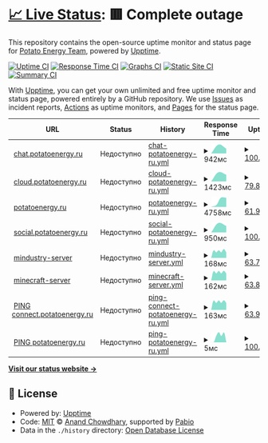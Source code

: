 # [📈 Live Status](https://status.potatoenergy.ru): <!--live status--> **🟥 Complete outage**

This repository contains the open-source uptime monitor and status page for [Potato Energy Team](https://potatoenergy.ru/), powered by [Upptime](https://github.com/upptime/upptime).

[![Uptime CI](https://github.com/potatoenergy/status/workflows/Uptime%20CI/badge.svg)](https://github.com/potatoenergy/status/actions?query=workflow%3A%22Uptime+CI%22)
[![Response Time CI](https://github.com/potatoenergy/status/workflows/Response%20Time%20CI/badge.svg)](https://github.com/potatoenergy/status/actions?query=workflow%3A%22Response+Time+CI%22)
[![Graphs CI](https://github.com/potatoenergy/status/workflows/Graphs%20CI/badge.svg)](https://github.com/potatoenergy/status/actions?query=workflow%3A%22Graphs+CI%22)
[![Static Site CI](https://github.com/potatoenergy/status/workflows/Static%20Site%20CI/badge.svg)](https://github.com/potatoenergy/status/actions?query=workflow%3A%22Static+Site+CI%22)
[![Summary CI](https://github.com/potatoenergy/status/workflows/Summary%20CI/badge.svg)](https://github.com/potatoenergy/status/actions?query=workflow%3A%22Summary+CI%22)

With [Upptime](https://upptime.js.org), you can get your own unlimited and free uptime monitor and status page, powered entirely by a GitHub repository. We use [Issues](https://github.com/potatoenergy/status/issues) as incident reports, [Actions](https://github.com/potatoenergy/status/actions) as uptime monitors, and [Pages](https://status.potatoenergy.ru) for the status page.

<!--start: status pages-->
<!-- This summary is generated by Upptime (https://github.com/upptime/upptime) -->
<!-- Do not edit this manually, your changes will be overwritten -->
<!-- prettier-ignore -->
| URL | Status | History | Response Time | Uptime |
| --- | ------ | ------- | ------------- | ------ |
| <img alt="" src="https://icons.duckduckgo.com/ip3/chat.potatoenergy.ru.ico" height="13"> [chat.potatoenergy.ru](https://chat.potatoenergy.ru/health) | Недоступно | [chat-potatoenergy-ru.yml](https://github.com/potatoenergy/status/commits/HEAD/history/chat-potatoenergy-ru.yml) | <details><summary><img alt="Response time graph" src="./graphs/chat-potatoenergy-ru/response-time-week.png" height="20"> 942мс</summary><br><a href="https://status.potatoenergy.ru/history/chat-potatoenergy-ru"><img alt="Response time 942" src="https://img.shields.io/endpoint?url=https%3A%2F%2Fraw.githubusercontent.com%2Fpotatoenergy%2Fstatus%2FHEAD%2Fapi%2Fchat-potatoenergy-ru%2Fresponse-time.json"></a><br><a href="https://status.potatoenergy.ru/history/chat-potatoenergy-ru"><img alt="24-hour response time 942" src="https://img.shields.io/endpoint?url=https%3A%2F%2Fraw.githubusercontent.com%2Fpotatoenergy%2Fstatus%2FHEAD%2Fapi%2Fchat-potatoenergy-ru%2Fresponse-time-day.json"></a><br><a href="https://status.potatoenergy.ru/history/chat-potatoenergy-ru"><img alt="7-day response time 942" src="https://img.shields.io/endpoint?url=https%3A%2F%2Fraw.githubusercontent.com%2Fpotatoenergy%2Fstatus%2FHEAD%2Fapi%2Fchat-potatoenergy-ru%2Fresponse-time-week.json"></a><br><a href="https://status.potatoenergy.ru/history/chat-potatoenergy-ru"><img alt="30-day response time 942" src="https://img.shields.io/endpoint?url=https%3A%2F%2Fraw.githubusercontent.com%2Fpotatoenergy%2Fstatus%2FHEAD%2Fapi%2Fchat-potatoenergy-ru%2Fresponse-time-month.json"></a><br><a href="https://status.potatoenergy.ru/history/chat-potatoenergy-ru"><img alt="1-year response time 942" src="https://img.shields.io/endpoint?url=https%3A%2F%2Fraw.githubusercontent.com%2Fpotatoenergy%2Fstatus%2FHEAD%2Fapi%2Fchat-potatoenergy-ru%2Fresponse-time-year.json"></a></details> | <details><summary><a href="https://status.potatoenergy.ru/history/chat-potatoenergy-ru">100.00%</a></summary><a href="https://status.potatoenergy.ru/history/chat-potatoenergy-ru"><img alt="All-time uptime 100.00%" src="https://img.shields.io/endpoint?url=https%3A%2F%2Fraw.githubusercontent.com%2Fpotatoenergy%2Fstatus%2FHEAD%2Fapi%2Fchat-potatoenergy-ru%2Fuptime.json"></a><br><a href="https://status.potatoenergy.ru/history/chat-potatoenergy-ru"><img alt="24-hour uptime 100.00%" src="https://img.shields.io/endpoint?url=https%3A%2F%2Fraw.githubusercontent.com%2Fpotatoenergy%2Fstatus%2FHEAD%2Fapi%2Fchat-potatoenergy-ru%2Fuptime-day.json"></a><br><a href="https://status.potatoenergy.ru/history/chat-potatoenergy-ru"><img alt="7-day uptime 100.00%" src="https://img.shields.io/endpoint?url=https%3A%2F%2Fraw.githubusercontent.com%2Fpotatoenergy%2Fstatus%2FHEAD%2Fapi%2Fchat-potatoenergy-ru%2Fuptime-week.json"></a><br><a href="https://status.potatoenergy.ru/history/chat-potatoenergy-ru"><img alt="30-day uptime 100.00%" src="https://img.shields.io/endpoint?url=https%3A%2F%2Fraw.githubusercontent.com%2Fpotatoenergy%2Fstatus%2FHEAD%2Fapi%2Fchat-potatoenergy-ru%2Fuptime-month.json"></a><br><a href="https://status.potatoenergy.ru/history/chat-potatoenergy-ru"><img alt="1-year uptime 100.00%" src="https://img.shields.io/endpoint?url=https%3A%2F%2Fraw.githubusercontent.com%2Fpotatoenergy%2Fstatus%2FHEAD%2Fapi%2Fchat-potatoenergy-ru%2Fuptime-year.json"></a></details>
| <img alt="" src="https://icons.duckduckgo.com/ip3/cloud.potatoenergy.ru.ico" height="13"> [cloud.potatoenergy.ru](https://cloud.potatoenergy.ru/ocs/v2.php/apps/serverinfo/api/v1/info) | Недоступно | [cloud-potatoenergy-ru.yml](https://github.com/potatoenergy/status/commits/HEAD/history/cloud-potatoenergy-ru.yml) | <details><summary><img alt="Response time graph" src="./graphs/cloud-potatoenergy-ru/response-time-week.png" height="20"> 1423мс</summary><br><a href="https://status.potatoenergy.ru/history/cloud-potatoenergy-ru"><img alt="Response time 1423" src="https://img.shields.io/endpoint?url=https%3A%2F%2Fraw.githubusercontent.com%2Fpotatoenergy%2Fstatus%2FHEAD%2Fapi%2Fcloud-potatoenergy-ru%2Fresponse-time.json"></a><br><a href="https://status.potatoenergy.ru/history/cloud-potatoenergy-ru"><img alt="24-hour response time 1423" src="https://img.shields.io/endpoint?url=https%3A%2F%2Fraw.githubusercontent.com%2Fpotatoenergy%2Fstatus%2FHEAD%2Fapi%2Fcloud-potatoenergy-ru%2Fresponse-time-day.json"></a><br><a href="https://status.potatoenergy.ru/history/cloud-potatoenergy-ru"><img alt="7-day response time 1423" src="https://img.shields.io/endpoint?url=https%3A%2F%2Fraw.githubusercontent.com%2Fpotatoenergy%2Fstatus%2FHEAD%2Fapi%2Fcloud-potatoenergy-ru%2Fresponse-time-week.json"></a><br><a href="https://status.potatoenergy.ru/history/cloud-potatoenergy-ru"><img alt="30-day response time 1423" src="https://img.shields.io/endpoint?url=https%3A%2F%2Fraw.githubusercontent.com%2Fpotatoenergy%2Fstatus%2FHEAD%2Fapi%2Fcloud-potatoenergy-ru%2Fresponse-time-month.json"></a><br><a href="https://status.potatoenergy.ru/history/cloud-potatoenergy-ru"><img alt="1-year response time 1423" src="https://img.shields.io/endpoint?url=https%3A%2F%2Fraw.githubusercontent.com%2Fpotatoenergy%2Fstatus%2FHEAD%2Fapi%2Fcloud-potatoenergy-ru%2Fresponse-time-year.json"></a></details> | <details><summary><a href="https://status.potatoenergy.ru/history/cloud-potatoenergy-ru">79.85%</a></summary><a href="https://status.potatoenergy.ru/history/cloud-potatoenergy-ru"><img alt="All-time uptime 79.85%" src="https://img.shields.io/endpoint?url=https%3A%2F%2Fraw.githubusercontent.com%2Fpotatoenergy%2Fstatus%2FHEAD%2Fapi%2Fcloud-potatoenergy-ru%2Fuptime.json"></a><br><a href="https://status.potatoenergy.ru/history/cloud-potatoenergy-ru"><img alt="24-hour uptime 79.85%" src="https://img.shields.io/endpoint?url=https%3A%2F%2Fraw.githubusercontent.com%2Fpotatoenergy%2Fstatus%2FHEAD%2Fapi%2Fcloud-potatoenergy-ru%2Fuptime-day.json"></a><br><a href="https://status.potatoenergy.ru/history/cloud-potatoenergy-ru"><img alt="7-day uptime 79.85%" src="https://img.shields.io/endpoint?url=https%3A%2F%2Fraw.githubusercontent.com%2Fpotatoenergy%2Fstatus%2FHEAD%2Fapi%2Fcloud-potatoenergy-ru%2Fuptime-week.json"></a><br><a href="https://status.potatoenergy.ru/history/cloud-potatoenergy-ru"><img alt="30-day uptime 79.85%" src="https://img.shields.io/endpoint?url=https%3A%2F%2Fraw.githubusercontent.com%2Fpotatoenergy%2Fstatus%2FHEAD%2Fapi%2Fcloud-potatoenergy-ru%2Fuptime-month.json"></a><br><a href="https://status.potatoenergy.ru/history/cloud-potatoenergy-ru"><img alt="1-year uptime 79.85%" src="https://img.shields.io/endpoint?url=https%3A%2F%2Fraw.githubusercontent.com%2Fpotatoenergy%2Fstatus%2FHEAD%2Fapi%2Fcloud-potatoenergy-ru%2Fuptime-year.json"></a></details>
| <img alt="" src="https://icons.duckduckgo.com/ip3/potatoenergy.ru.ico" height="13"> [potatoenergy.ru](https://potatoenergy.ru/search) | Недоступно | [potatoenergy-ru.yml](https://github.com/potatoenergy/status/commits/HEAD/history/potatoenergy-ru.yml) | <details><summary><img alt="Response time graph" src="./graphs/potatoenergy-ru/response-time-week.png" height="20"> 4758мс</summary><br><a href="https://status.potatoenergy.ru/history/potatoenergy-ru"><img alt="Response time 4758" src="https://img.shields.io/endpoint?url=https%3A%2F%2Fraw.githubusercontent.com%2Fpotatoenergy%2Fstatus%2FHEAD%2Fapi%2Fpotatoenergy-ru%2Fresponse-time.json"></a><br><a href="https://status.potatoenergy.ru/history/potatoenergy-ru"><img alt="24-hour response time 4758" src="https://img.shields.io/endpoint?url=https%3A%2F%2Fraw.githubusercontent.com%2Fpotatoenergy%2Fstatus%2FHEAD%2Fapi%2Fpotatoenergy-ru%2Fresponse-time-day.json"></a><br><a href="https://status.potatoenergy.ru/history/potatoenergy-ru"><img alt="7-day response time 4758" src="https://img.shields.io/endpoint?url=https%3A%2F%2Fraw.githubusercontent.com%2Fpotatoenergy%2Fstatus%2FHEAD%2Fapi%2Fpotatoenergy-ru%2Fresponse-time-week.json"></a><br><a href="https://status.potatoenergy.ru/history/potatoenergy-ru"><img alt="30-day response time 4758" src="https://img.shields.io/endpoint?url=https%3A%2F%2Fraw.githubusercontent.com%2Fpotatoenergy%2Fstatus%2FHEAD%2Fapi%2Fpotatoenergy-ru%2Fresponse-time-month.json"></a><br><a href="https://status.potatoenergy.ru/history/potatoenergy-ru"><img alt="1-year response time 4758" src="https://img.shields.io/endpoint?url=https%3A%2F%2Fraw.githubusercontent.com%2Fpotatoenergy%2Fstatus%2FHEAD%2Fapi%2Fpotatoenergy-ru%2Fresponse-time-year.json"></a></details> | <details><summary><a href="https://status.potatoenergy.ru/history/potatoenergy-ru">61.91%</a></summary><a href="https://status.potatoenergy.ru/history/potatoenergy-ru"><img alt="All-time uptime 61.91%" src="https://img.shields.io/endpoint?url=https%3A%2F%2Fraw.githubusercontent.com%2Fpotatoenergy%2Fstatus%2FHEAD%2Fapi%2Fpotatoenergy-ru%2Fuptime.json"></a><br><a href="https://status.potatoenergy.ru/history/potatoenergy-ru"><img alt="24-hour uptime 61.91%" src="https://img.shields.io/endpoint?url=https%3A%2F%2Fraw.githubusercontent.com%2Fpotatoenergy%2Fstatus%2FHEAD%2Fapi%2Fpotatoenergy-ru%2Fuptime-day.json"></a><br><a href="https://status.potatoenergy.ru/history/potatoenergy-ru"><img alt="7-day uptime 61.91%" src="https://img.shields.io/endpoint?url=https%3A%2F%2Fraw.githubusercontent.com%2Fpotatoenergy%2Fstatus%2FHEAD%2Fapi%2Fpotatoenergy-ru%2Fuptime-week.json"></a><br><a href="https://status.potatoenergy.ru/history/potatoenergy-ru"><img alt="30-day uptime 61.91%" src="https://img.shields.io/endpoint?url=https%3A%2F%2Fraw.githubusercontent.com%2Fpotatoenergy%2Fstatus%2FHEAD%2Fapi%2Fpotatoenergy-ru%2Fuptime-month.json"></a><br><a href="https://status.potatoenergy.ru/history/potatoenergy-ru"><img alt="1-year uptime 61.91%" src="https://img.shields.io/endpoint?url=https%3A%2F%2Fraw.githubusercontent.com%2Fpotatoenergy%2Fstatus%2FHEAD%2Fapi%2Fpotatoenergy-ru%2Fuptime-year.json"></a></details>
| <img alt="" src="https://icons.duckduckgo.com/ip3/social.potatoenergy.ru.ico" height="13"> [social.potatoenergy.ru](https://social.potatoenergy.ru/health) | Недоступно | [social-potatoenergy-ru.yml](https://github.com/potatoenergy/status/commits/HEAD/history/social-potatoenergy-ru.yml) | <details><summary><img alt="Response time graph" src="./graphs/social-potatoenergy-ru/response-time-week.png" height="20"> 950мс</summary><br><a href="https://status.potatoenergy.ru/history/social-potatoenergy-ru"><img alt="Response time 950" src="https://img.shields.io/endpoint?url=https%3A%2F%2Fraw.githubusercontent.com%2Fpotatoenergy%2Fstatus%2FHEAD%2Fapi%2Fsocial-potatoenergy-ru%2Fresponse-time.json"></a><br><a href="https://status.potatoenergy.ru/history/social-potatoenergy-ru"><img alt="24-hour response time 950" src="https://img.shields.io/endpoint?url=https%3A%2F%2Fraw.githubusercontent.com%2Fpotatoenergy%2Fstatus%2FHEAD%2Fapi%2Fsocial-potatoenergy-ru%2Fresponse-time-day.json"></a><br><a href="https://status.potatoenergy.ru/history/social-potatoenergy-ru"><img alt="7-day response time 950" src="https://img.shields.io/endpoint?url=https%3A%2F%2Fraw.githubusercontent.com%2Fpotatoenergy%2Fstatus%2FHEAD%2Fapi%2Fsocial-potatoenergy-ru%2Fresponse-time-week.json"></a><br><a href="https://status.potatoenergy.ru/history/social-potatoenergy-ru"><img alt="30-day response time 950" src="https://img.shields.io/endpoint?url=https%3A%2F%2Fraw.githubusercontent.com%2Fpotatoenergy%2Fstatus%2FHEAD%2Fapi%2Fsocial-potatoenergy-ru%2Fresponse-time-month.json"></a><br><a href="https://status.potatoenergy.ru/history/social-potatoenergy-ru"><img alt="1-year response time 950" src="https://img.shields.io/endpoint?url=https%3A%2F%2Fraw.githubusercontent.com%2Fpotatoenergy%2Fstatus%2FHEAD%2Fapi%2Fsocial-potatoenergy-ru%2Fresponse-time-year.json"></a></details> | <details><summary><a href="https://status.potatoenergy.ru/history/social-potatoenergy-ru">100.00%</a></summary><a href="https://status.potatoenergy.ru/history/social-potatoenergy-ru"><img alt="All-time uptime 100.00%" src="https://img.shields.io/endpoint?url=https%3A%2F%2Fraw.githubusercontent.com%2Fpotatoenergy%2Fstatus%2FHEAD%2Fapi%2Fsocial-potatoenergy-ru%2Fuptime.json"></a><br><a href="https://status.potatoenergy.ru/history/social-potatoenergy-ru"><img alt="24-hour uptime 100.00%" src="https://img.shields.io/endpoint?url=https%3A%2F%2Fraw.githubusercontent.com%2Fpotatoenergy%2Fstatus%2FHEAD%2Fapi%2Fsocial-potatoenergy-ru%2Fuptime-day.json"></a><br><a href="https://status.potatoenergy.ru/history/social-potatoenergy-ru"><img alt="7-day uptime 100.00%" src="https://img.shields.io/endpoint?url=https%3A%2F%2Fraw.githubusercontent.com%2Fpotatoenergy%2Fstatus%2FHEAD%2Fapi%2Fsocial-potatoenergy-ru%2Fuptime-week.json"></a><br><a href="https://status.potatoenergy.ru/history/social-potatoenergy-ru"><img alt="30-day uptime 100.00%" src="https://img.shields.io/endpoint?url=https%3A%2F%2Fraw.githubusercontent.com%2Fpotatoenergy%2Fstatus%2FHEAD%2Fapi%2Fsocial-potatoenergy-ru%2Fuptime-month.json"></a><br><a href="https://status.potatoenergy.ru/history/social-potatoenergy-ru"><img alt="1-year uptime 100.00%" src="https://img.shields.io/endpoint?url=https%3A%2F%2Fraw.githubusercontent.com%2Fpotatoenergy%2Fstatus%2FHEAD%2Fapi%2Fsocial-potatoenergy-ru%2Fuptime-year.json"></a></details>
| <img alt="" src="https://icons.duckduckgo.com/ip3/null.ico" height="13"> [mindustry-server](connect.potatoenergy.ru) | Недоступно | [mindustry-server.yml](https://github.com/potatoenergy/status/commits/HEAD/history/mindustry-server.yml) | <details><summary><img alt="Response time graph" src="./graphs/mindustry-server/response-time-week.png" height="20"> 168мс</summary><br><a href="https://status.potatoenergy.ru/history/mindustry-server"><img alt="Response time 168" src="https://img.shields.io/endpoint?url=https%3A%2F%2Fraw.githubusercontent.com%2Fpotatoenergy%2Fstatus%2FHEAD%2Fapi%2Fmindustry-server%2Fresponse-time.json"></a><br><a href="https://status.potatoenergy.ru/history/mindustry-server"><img alt="24-hour response time 168" src="https://img.shields.io/endpoint?url=https%3A%2F%2Fraw.githubusercontent.com%2Fpotatoenergy%2Fstatus%2FHEAD%2Fapi%2Fmindustry-server%2Fresponse-time-day.json"></a><br><a href="https://status.potatoenergy.ru/history/mindustry-server"><img alt="7-day response time 168" src="https://img.shields.io/endpoint?url=https%3A%2F%2Fraw.githubusercontent.com%2Fpotatoenergy%2Fstatus%2FHEAD%2Fapi%2Fmindustry-server%2Fresponse-time-week.json"></a><br><a href="https://status.potatoenergy.ru/history/mindustry-server"><img alt="30-day response time 168" src="https://img.shields.io/endpoint?url=https%3A%2F%2Fraw.githubusercontent.com%2Fpotatoenergy%2Fstatus%2FHEAD%2Fapi%2Fmindustry-server%2Fresponse-time-month.json"></a><br><a href="https://status.potatoenergy.ru/history/mindustry-server"><img alt="1-year response time 168" src="https://img.shields.io/endpoint?url=https%3A%2F%2Fraw.githubusercontent.com%2Fpotatoenergy%2Fstatus%2FHEAD%2Fapi%2Fmindustry-server%2Fresponse-time-year.json"></a></details> | <details><summary><a href="https://status.potatoenergy.ru/history/mindustry-server">63.74%</a></summary><a href="https://status.potatoenergy.ru/history/mindustry-server"><img alt="All-time uptime 63.74%" src="https://img.shields.io/endpoint?url=https%3A%2F%2Fraw.githubusercontent.com%2Fpotatoenergy%2Fstatus%2FHEAD%2Fapi%2Fmindustry-server%2Fuptime.json"></a><br><a href="https://status.potatoenergy.ru/history/mindustry-server"><img alt="24-hour uptime 63.74%" src="https://img.shields.io/endpoint?url=https%3A%2F%2Fraw.githubusercontent.com%2Fpotatoenergy%2Fstatus%2FHEAD%2Fapi%2Fmindustry-server%2Fuptime-day.json"></a><br><a href="https://status.potatoenergy.ru/history/mindustry-server"><img alt="7-day uptime 63.74%" src="https://img.shields.io/endpoint?url=https%3A%2F%2Fraw.githubusercontent.com%2Fpotatoenergy%2Fstatus%2FHEAD%2Fapi%2Fmindustry-server%2Fuptime-week.json"></a><br><a href="https://status.potatoenergy.ru/history/mindustry-server"><img alt="30-day uptime 63.74%" src="https://img.shields.io/endpoint?url=https%3A%2F%2Fraw.githubusercontent.com%2Fpotatoenergy%2Fstatus%2FHEAD%2Fapi%2Fmindustry-server%2Fuptime-month.json"></a><br><a href="https://status.potatoenergy.ru/history/mindustry-server"><img alt="1-year uptime 63.74%" src="https://img.shields.io/endpoint?url=https%3A%2F%2Fraw.githubusercontent.com%2Fpotatoenergy%2Fstatus%2FHEAD%2Fapi%2Fmindustry-server%2Fuptime-year.json"></a></details>
| <img alt="" src="https://icons.duckduckgo.com/ip3/null.ico" height="13"> [minecraft-server](connect.potatoenergy.ru) | Недоступно | [minecraft-server.yml](https://github.com/potatoenergy/status/commits/HEAD/history/minecraft-server.yml) | <details><summary><img alt="Response time graph" src="./graphs/minecraft-server/response-time-week.png" height="20"> 162мс</summary><br><a href="https://status.potatoenergy.ru/history/minecraft-server"><img alt="Response time 162" src="https://img.shields.io/endpoint?url=https%3A%2F%2Fraw.githubusercontent.com%2Fpotatoenergy%2Fstatus%2FHEAD%2Fapi%2Fminecraft-server%2Fresponse-time.json"></a><br><a href="https://status.potatoenergy.ru/history/minecraft-server"><img alt="24-hour response time 162" src="https://img.shields.io/endpoint?url=https%3A%2F%2Fraw.githubusercontent.com%2Fpotatoenergy%2Fstatus%2FHEAD%2Fapi%2Fminecraft-server%2Fresponse-time-day.json"></a><br><a href="https://status.potatoenergy.ru/history/minecraft-server"><img alt="7-day response time 162" src="https://img.shields.io/endpoint?url=https%3A%2F%2Fraw.githubusercontent.com%2Fpotatoenergy%2Fstatus%2FHEAD%2Fapi%2Fminecraft-server%2Fresponse-time-week.json"></a><br><a href="https://status.potatoenergy.ru/history/minecraft-server"><img alt="30-day response time 162" src="https://img.shields.io/endpoint?url=https%3A%2F%2Fraw.githubusercontent.com%2Fpotatoenergy%2Fstatus%2FHEAD%2Fapi%2Fminecraft-server%2Fresponse-time-month.json"></a><br><a href="https://status.potatoenergy.ru/history/minecraft-server"><img alt="1-year response time 162" src="https://img.shields.io/endpoint?url=https%3A%2F%2Fraw.githubusercontent.com%2Fpotatoenergy%2Fstatus%2FHEAD%2Fapi%2Fminecraft-server%2Fresponse-time-year.json"></a></details> | <details><summary><a href="https://status.potatoenergy.ru/history/minecraft-server">63.86%</a></summary><a href="https://status.potatoenergy.ru/history/minecraft-server"><img alt="All-time uptime 63.86%" src="https://img.shields.io/endpoint?url=https%3A%2F%2Fraw.githubusercontent.com%2Fpotatoenergy%2Fstatus%2FHEAD%2Fapi%2Fminecraft-server%2Fuptime.json"></a><br><a href="https://status.potatoenergy.ru/history/minecraft-server"><img alt="24-hour uptime 63.86%" src="https://img.shields.io/endpoint?url=https%3A%2F%2Fraw.githubusercontent.com%2Fpotatoenergy%2Fstatus%2FHEAD%2Fapi%2Fminecraft-server%2Fuptime-day.json"></a><br><a href="https://status.potatoenergy.ru/history/minecraft-server"><img alt="7-day uptime 63.86%" src="https://img.shields.io/endpoint?url=https%3A%2F%2Fraw.githubusercontent.com%2Fpotatoenergy%2Fstatus%2FHEAD%2Fapi%2Fminecraft-server%2Fuptime-week.json"></a><br><a href="https://status.potatoenergy.ru/history/minecraft-server"><img alt="30-day uptime 63.86%" src="https://img.shields.io/endpoint?url=https%3A%2F%2Fraw.githubusercontent.com%2Fpotatoenergy%2Fstatus%2FHEAD%2Fapi%2Fminecraft-server%2Fuptime-month.json"></a><br><a href="https://status.potatoenergy.ru/history/minecraft-server"><img alt="1-year uptime 63.86%" src="https://img.shields.io/endpoint?url=https%3A%2F%2Fraw.githubusercontent.com%2Fpotatoenergy%2Fstatus%2FHEAD%2Fapi%2Fminecraft-server%2Fuptime-year.json"></a></details>
| <img alt="" src="https://icons.duckduckgo.com/ip3/null.ico" height="13"> [PING connect.potatoenergy.ru](connect.potatoenergy.ru) | Недоступно | [ping-connect-potatoenergy-ru.yml](https://github.com/potatoenergy/status/commits/HEAD/history/ping-connect-potatoenergy-ru.yml) | <details><summary><img alt="Response time graph" src="./graphs/ping-connect-potatoenergy-ru/response-time-week.png" height="20"> 163мс</summary><br><a href="https://status.potatoenergy.ru/history/ping-connect-potatoenergy-ru"><img alt="Response time 163" src="https://img.shields.io/endpoint?url=https%3A%2F%2Fraw.githubusercontent.com%2Fpotatoenergy%2Fstatus%2FHEAD%2Fapi%2Fping-connect-potatoenergy-ru%2Fresponse-time.json"></a><br><a href="https://status.potatoenergy.ru/history/ping-connect-potatoenergy-ru"><img alt="24-hour response time 163" src="https://img.shields.io/endpoint?url=https%3A%2F%2Fraw.githubusercontent.com%2Fpotatoenergy%2Fstatus%2FHEAD%2Fapi%2Fping-connect-potatoenergy-ru%2Fresponse-time-day.json"></a><br><a href="https://status.potatoenergy.ru/history/ping-connect-potatoenergy-ru"><img alt="7-day response time 163" src="https://img.shields.io/endpoint?url=https%3A%2F%2Fraw.githubusercontent.com%2Fpotatoenergy%2Fstatus%2FHEAD%2Fapi%2Fping-connect-potatoenergy-ru%2Fresponse-time-week.json"></a><br><a href="https://status.potatoenergy.ru/history/ping-connect-potatoenergy-ru"><img alt="30-day response time 163" src="https://img.shields.io/endpoint?url=https%3A%2F%2Fraw.githubusercontent.com%2Fpotatoenergy%2Fstatus%2FHEAD%2Fapi%2Fping-connect-potatoenergy-ru%2Fresponse-time-month.json"></a><br><a href="https://status.potatoenergy.ru/history/ping-connect-potatoenergy-ru"><img alt="1-year response time 163" src="https://img.shields.io/endpoint?url=https%3A%2F%2Fraw.githubusercontent.com%2Fpotatoenergy%2Fstatus%2FHEAD%2Fapi%2Fping-connect-potatoenergy-ru%2Fresponse-time-year.json"></a></details> | <details><summary><a href="https://status.potatoenergy.ru/history/ping-connect-potatoenergy-ru">63.99%</a></summary><a href="https://status.potatoenergy.ru/history/ping-connect-potatoenergy-ru"><img alt="All-time uptime 63.99%" src="https://img.shields.io/endpoint?url=https%3A%2F%2Fraw.githubusercontent.com%2Fpotatoenergy%2Fstatus%2FHEAD%2Fapi%2Fping-connect-potatoenergy-ru%2Fuptime.json"></a><br><a href="https://status.potatoenergy.ru/history/ping-connect-potatoenergy-ru"><img alt="24-hour uptime 63.99%" src="https://img.shields.io/endpoint?url=https%3A%2F%2Fraw.githubusercontent.com%2Fpotatoenergy%2Fstatus%2FHEAD%2Fapi%2Fping-connect-potatoenergy-ru%2Fuptime-day.json"></a><br><a href="https://status.potatoenergy.ru/history/ping-connect-potatoenergy-ru"><img alt="7-day uptime 63.99%" src="https://img.shields.io/endpoint?url=https%3A%2F%2Fraw.githubusercontent.com%2Fpotatoenergy%2Fstatus%2FHEAD%2Fapi%2Fping-connect-potatoenergy-ru%2Fuptime-week.json"></a><br><a href="https://status.potatoenergy.ru/history/ping-connect-potatoenergy-ru"><img alt="30-day uptime 63.99%" src="https://img.shields.io/endpoint?url=https%3A%2F%2Fraw.githubusercontent.com%2Fpotatoenergy%2Fstatus%2FHEAD%2Fapi%2Fping-connect-potatoenergy-ru%2Fuptime-month.json"></a><br><a href="https://status.potatoenergy.ru/history/ping-connect-potatoenergy-ru"><img alt="1-year uptime 63.99%" src="https://img.shields.io/endpoint?url=https%3A%2F%2Fraw.githubusercontent.com%2Fpotatoenergy%2Fstatus%2FHEAD%2Fapi%2Fping-connect-potatoenergy-ru%2Fuptime-year.json"></a></details>
| <img alt="" src="https://icons.duckduckgo.com/ip3/null.ico" height="13"> [PING potatoenergy.ru](potatoenergy.ru) | Недоступно | [ping-potatoenergy-ru.yml](https://github.com/potatoenergy/status/commits/HEAD/history/ping-potatoenergy-ru.yml) | <details><summary><img alt="Response time graph" src="./graphs/ping-potatoenergy-ru/response-time-week.png" height="20"> 5мс</summary><br><a href="https://status.potatoenergy.ru/history/ping-potatoenergy-ru"><img alt="Response time 5" src="https://img.shields.io/endpoint?url=https%3A%2F%2Fraw.githubusercontent.com%2Fpotatoenergy%2Fstatus%2FHEAD%2Fapi%2Fping-potatoenergy-ru%2Fresponse-time.json"></a><br><a href="https://status.potatoenergy.ru/history/ping-potatoenergy-ru"><img alt="24-hour response time 5" src="https://img.shields.io/endpoint?url=https%3A%2F%2Fraw.githubusercontent.com%2Fpotatoenergy%2Fstatus%2FHEAD%2Fapi%2Fping-potatoenergy-ru%2Fresponse-time-day.json"></a><br><a href="https://status.potatoenergy.ru/history/ping-potatoenergy-ru"><img alt="7-day response time 5" src="https://img.shields.io/endpoint?url=https%3A%2F%2Fraw.githubusercontent.com%2Fpotatoenergy%2Fstatus%2FHEAD%2Fapi%2Fping-potatoenergy-ru%2Fresponse-time-week.json"></a><br><a href="https://status.potatoenergy.ru/history/ping-potatoenergy-ru"><img alt="30-day response time 5" src="https://img.shields.io/endpoint?url=https%3A%2F%2Fraw.githubusercontent.com%2Fpotatoenergy%2Fstatus%2FHEAD%2Fapi%2Fping-potatoenergy-ru%2Fresponse-time-month.json"></a><br><a href="https://status.potatoenergy.ru/history/ping-potatoenergy-ru"><img alt="1-year response time 5" src="https://img.shields.io/endpoint?url=https%3A%2F%2Fraw.githubusercontent.com%2Fpotatoenergy%2Fstatus%2FHEAD%2Fapi%2Fping-potatoenergy-ru%2Fresponse-time-year.json"></a></details> | <details><summary><a href="https://status.potatoenergy.ru/history/ping-potatoenergy-ru">100.00%</a></summary><a href="https://status.potatoenergy.ru/history/ping-potatoenergy-ru"><img alt="All-time uptime 100.00%" src="https://img.shields.io/endpoint?url=https%3A%2F%2Fraw.githubusercontent.com%2Fpotatoenergy%2Fstatus%2FHEAD%2Fapi%2Fping-potatoenergy-ru%2Fuptime.json"></a><br><a href="https://status.potatoenergy.ru/history/ping-potatoenergy-ru"><img alt="24-hour uptime 100.00%" src="https://img.shields.io/endpoint?url=https%3A%2F%2Fraw.githubusercontent.com%2Fpotatoenergy%2Fstatus%2FHEAD%2Fapi%2Fping-potatoenergy-ru%2Fuptime-day.json"></a><br><a href="https://status.potatoenergy.ru/history/ping-potatoenergy-ru"><img alt="7-day uptime 100.00%" src="https://img.shields.io/endpoint?url=https%3A%2F%2Fraw.githubusercontent.com%2Fpotatoenergy%2Fstatus%2FHEAD%2Fapi%2Fping-potatoenergy-ru%2Fuptime-week.json"></a><br><a href="https://status.potatoenergy.ru/history/ping-potatoenergy-ru"><img alt="30-day uptime 100.00%" src="https://img.shields.io/endpoint?url=https%3A%2F%2Fraw.githubusercontent.com%2Fpotatoenergy%2Fstatus%2FHEAD%2Fapi%2Fping-potatoenergy-ru%2Fuptime-month.json"></a><br><a href="https://status.potatoenergy.ru/history/ping-potatoenergy-ru"><img alt="1-year uptime 100.00%" src="https://img.shields.io/endpoint?url=https%3A%2F%2Fraw.githubusercontent.com%2Fpotatoenergy%2Fstatus%2FHEAD%2Fapi%2Fping-potatoenergy-ru%2Fuptime-year.json"></a></details>

<!--end: status pages-->

[**Visit our status website →**](https://status.potatoenergy.ru)

## 📄 License

- Powered by: [Upptime](https://github.com/upptime/upptime)
- Code: [MIT](./LICENSE) © [Anand Chowdhary](https://anandchowdhary.com), supported by [Pabio](https://pabio.com)
- Data in the `./history` directory: [Open Database License](https://opendatacommons.org/licenses/odbl/1-0/)
